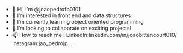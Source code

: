 - 👋 Hi, I’m @joaopedrofb0101
- 👀 I’m interested in front end and data structures
- 🌱 I’m currently learning object oriented programming
- 💞️ I’m looking to collaborate on exciting projects!
- 📫 How to reach me : LinkedIn:linkedin.com/in/joaobittencourt010/ Instagram:jao_pedrojp ...

<!---
joaopedrofb0101/joaopedrofb0101 is a ✨ special ✨ repository because its `README.md` (this file) appears on your GitHub profile.
You can click the Preview link to take a look at your changes.
--->
